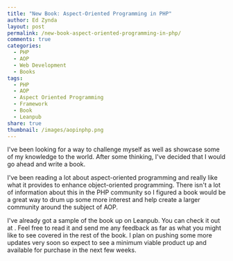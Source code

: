 ```yaml
---
title: "New Book: Aspect-Oriented Programming in PHP"
author: Ed Zynda
layout: post
permalink: /new-book-aspect-oriented-programming-in-php/
comments: true
categories:
  - PHP
  - AOP
  - Web Development
  - Books
tags:
  - PHP
  - AOP
  - Aspect Oriented Programming
  - Framework
  - Book
  - Leanpub
share: true
thumbnail: /images/aopinphp.png
---
```

I've been looking for a way to challenge myself as well as showcase some of my knowledge to the world. After some thinking, I've decided that I would go ahead and write a book. 

I've been reading a lot about aspect-oriented programming and really like what it provides to enhance object-oriented programming. There isn't a lot of information about this in the PHP community so I figured a book would be a great way to drum up some more interest and help create a larger community around the subject of AOP.

I've already got a sample of the book up on Leanpub. You can check it out at [](http://leanpub.com/aopinphp). Feel free to read it and send me any feedback as far as what you might like to see covered in the rest of the book. I plan on pushing some more updates very soon so expect to see a minimum viable product up and available for purchase in the next few weeks.

